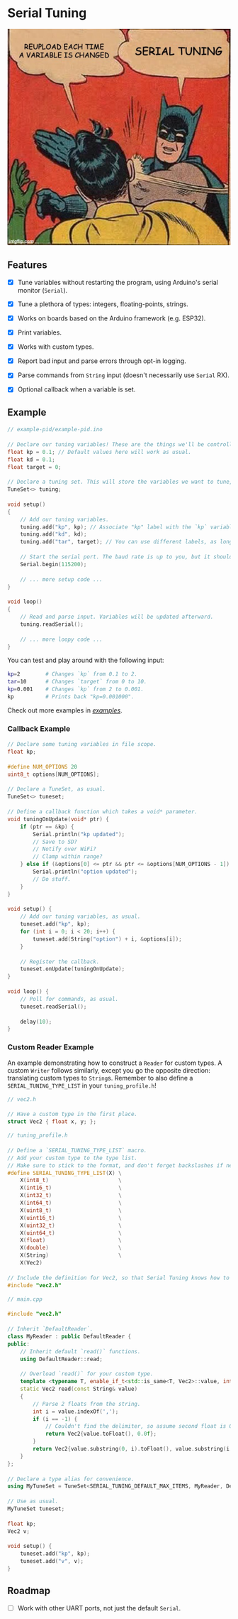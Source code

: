 # Serial Tuning

![Get some sense Robin!](docs/gesundheit.jpg)

## Features

* [x] Tune variables without restarting the program, using Arduino's serial monitor (`Serial`).
* [x] Tune a plethora of types: integers, floating-points, strings.
* [x] Works on boards based on the Arduino framework (e.g. ESP32).
* [x] Print variables.
* [x] Works with custom types.
* [x] Report bad input and parse errors through opt-in logging.
* [x] Parse commands from `String` input (doesn't necessarily use `Serial` RX).
* [x] Optional callback when a variable is set.


## Example

```cpp
// example-pid/example-pid.ino

// Declare our tuning variables! These are the things we'll be controlling over the Serial Monitor input.
float kp = 0.1; // Default values here will work as usual.
float kd = 0.1;
float target = 0;

// Declare a tuning set. This will store the variables we want to tune, along with their associated labels.
TuneSet<> tuning;

void setup()
{
    // Add our tuning variables.
    tuning.add("kp", kp); // Associate "kp" label with the `kp` variable.
    tuning.add("kd", kd);
    tuning.add("tar", target); // You can use different labels, as long as the labels don't contain spaces or the equal-sign.

    // Start the serial port. The baud rate is up to you, but it should agree on both ends.
    Serial.begin(115200);

    // ... more setup code ...
}

void loop()
{
    // Read and parse input. Variables will be updated afterward.
    tuning.readSerial();

    // ... more loopy code ...
}
```

You can test and play around with the following input:

```sh
kp=2        # Changes `kp` from 0.1 to 2.
tar=10      # Changes `target` from 0 to 10.
kp=0.001    # Changes `kp` from 2 to 0.001.
kp          # Prints back "kp=0.001000".
```

Check out more examples in [*examples*](examples).


### Callback Example

```cpp
// Declare some tuning variables in file scope.
float kp;

#define NUM_OPTIONS 20
uint8_t options[NUM_OPTIONS];

// Declare a TuneSet, as usual.
TuneSet<> tuneset;

// Define a callback function which takes a void* parameter.
void tuningOnUpdate(void* ptr) {
    if (ptr == &kp) {
        Serial.println("kp updated");
        // Save to SD?
        // Notify over WiFi?
        // Clamp within range?
    } else if (&options[0] <= ptr && ptr <= &options[NUM_OPTIONS - 1]) {
        Serial.println("option updated");
        // Do stuff.
    }
}

void setup() {
    // Add our tuning variables, as usual.
    tuneset.add("kp", kp);
    for (int i = 0; i < 20; i++) {
        tuneset.add(String("option") + i, &options[i]);
    }

    // Register the callback.
    tuneset.onUpdate(tuningOnUpdate);
}

void loop() {
    // Poll for commands, as usual.
    tuneset.readSerial();

    delay(10);
}
```


### Custom Reader Example

An example demonstrating how to construct a `Reader` for custom types. A custom `Writer` follows similarly, except you go the opposite direction: translating custom types to `String`s. Remember to also define a `SERIAL_TUNING_TYPE_LIST` in your `tuning_profile.h`!

```cpp
// vec2.h

// Have a custom type in the first place.
struct Vec2 { float x, y; };
```

```cpp
// tuning_profile.h

// Define a `SERIAL_TUNING_TYPE_LIST` macro.
// Add your custom type to the type list.
// Make sure to stick to the format, and don't forget backslashes if necessary.
#define SERIAL_TUNING_TYPE_LIST(X) \
    X(int8_t)                      \
    X(int16_t)                     \
    X(int32_t)                     \
    X(int64_t)                     \
    X(uint8_t)                     \
    X(uint16_t)                    \
    X(uint32_t)                    \
    X(uint64_t)                    \
    X(float)                       \
    X(double)                      \
    X(String)                      \
    X(Vec2)

// Include the definition for Vec2, so that Serial Tuning knows how to call it in a function.
#include "vec2.h"
```

```cpp
// main.cpp

#include "vec2.h"

// Inherit `DefaultReader`.
class MyReader : public DefaultReader {
public:
    // Inherit default `read()` functions.
    using DefaultReader::read;

    // Overload `read()` for your custom type.
    template <typename T, enable_if_t<std::is_same<T, Vec2>::value, int> = 0>
    static Vec2 read(const String& value)
    {
        // Parse 2 floats from the string.
        int i = value.indexOf(',');
        if (i == -1) {
            // Couldn't find the delimiter, so assume second float is 0.
            return Vec2{value.toFloat(), 0.0f};
        }
        return Vec2{value.substring(0, i).toFloat(), value.substring(i + 1).toFloat()};
    }
};

// Declare a type alias for convenience.
using MyTuneSet = TuneSet<SERIAL_TUNING_DEFAULT_MAX_ITEMS, MyReader, DefaultWriter>;

// Use as usual.
MyTuneSet tuneset;

float kp;
Vec2 v;

void setup() {
    tuneset.add("kp", kp);
    tuneset.add("v", v);
}
```



## Roadmap

* [ ] Work with other UART ports, not just the default `Serial`.


<!-- 
## Dev Notes

### Publish on PlatformIO

* Modify library.json, update the version.
* Run `pio pkg publish` in a PlatformIO terminal.

### Publish on Arduino Package List

* Modify library.properties, update the version.
* Make a new GitHub release.

-->
